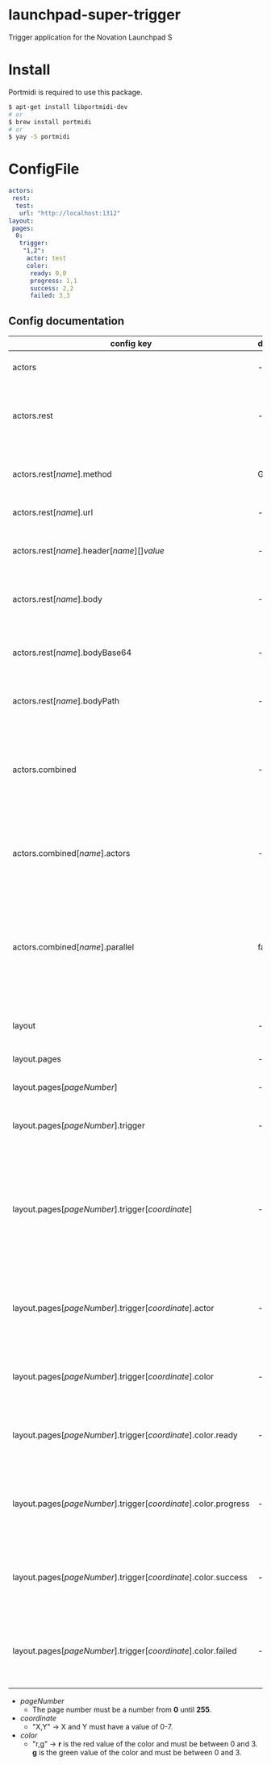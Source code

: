 # launchpad-super-trigger
Trigger application for the Novation Launchpad S

# Install
Portmidi is required to use this package.

```bash
$ apt-get install libportmidi-dev
# or
$ brew install portmidi
# or 
$ yay -S portmidi
```

# ConfigFile

```yaml
actors:
 rest:
  test:
   url: "http://localhost:1312"
layout:
 pages:
  0:
   trigger:
    "1,2":
     actor: test
     color:
      ready: 0,0
      progress: 1,1
      success: 2,2
      failed: 3,3
```

## Config documentation

| config key | default | mandatory | description |
|---|---|---|---|
| actors | - | false | Contains all available actors. |
| actors.rest | - | false | Contains all available rest actors. An rest actor will call an rest service. |
| actors.rest[*name*].method | GET | false | The http method which should be used. |
| actors.rest[*name*].url | - | **true** | The target url. |
| actors.rest[*name*].header[*name*][]*value* | - | false | The http headers which should be used. |
| actors.rest[*name*].body | - | false | The body content for the http request. |
| actors.rest[*name*].bodyBase64 | - | false | The body content for the http request encoded in base64. |
| actors.rest[*name*].bodyPath | - | false | The body file for the http request. |
| actors.combined | - | false | Contains all available combined actors. An combined actor will call other actors (sequential or in parallel). |
| actors.combined[*name*].actors | - | **true** | The list of underlying actor names. Must be greater or equal than 2! |
| actors.combined[*name*].parallel | false | false | How should the underlying actors be called. If true they will be called parallel. Otherwise the will be called sequential. |
| layout | - | false | Contains all layout settings. |
| layout.pages | - | false | Contains all page settings. |
| layout.pages[*pageNumber*] | - | false | Contains a page setting. |
| layout.pages[*pageNumber*].trigger | - | false | Contains settings about the trigger on this page. |
| layout.pages[*pageNumber*].trigger[*coordinate*] | - | false | Contains settings about the trigger which should be called if the given button at *coordinate* is hit. |
| layout.pages[*pageNumber*].trigger[*coordinate*].actor | - | **true** | The name of the actor (see actor config) which should be called if the trigger is hit. |
| layout.pages[*pageNumber*].trigger[*coordinate*].color | - | false | Contains the *color* settings about the trigger. |
| layout.pages[*pageNumber*].trigger[*coordinate*].color.ready | - | false | The color which should be used if the trigger is ready. |
| layout.pages[*pageNumber*].trigger[*coordinate*].color.progress | - | false | The color which should be used as long as the actor is in progress. |
| layout.pages[*pageNumber*].trigger[*coordinate*].color.success | - | false | The color which should be used if the actor work was done successfully. |
| layout.pages[*pageNumber*].trigger[*coordinate*].color.failed | - | false | The color which should be used if the actor work was done wrong. |

* *pageNumber*
    * The page number must be a number from **0** until **255**.
* *coordinate*
    * "X,Y" -> X and Y must have a value of 0-7.
* *color*
    * "r,g" -> **r** is the red value of the color and must be between 0 and 3. **g** is the green value of the color and must be between 0 and 3.
